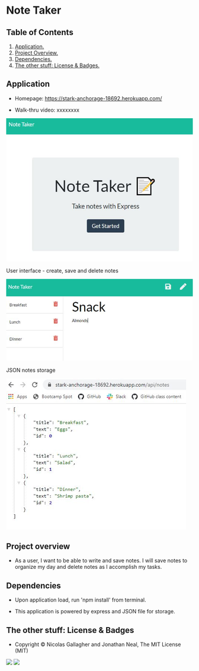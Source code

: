 # Note Taker

## Table of Contents
1. [ Application. ](#application)
2. [ Project Overview. ](#overview)
3. [ Dependencies. ](#depend)
4. [ The other stuff: License & Badges. ](#streetcred)


<a name="application"></a>
## Application

* Homepage: https://stark-anchorage-18692.herokuapp.com/

* Walk-thru video: xxxxxxxx

![Homepage image1](https://github.com/stefanieklogan/Homework11NoteTaker/blob/main/public/assets/photos/index.JPG)

User interface - create, save and delete notes

![Notes image1](https://github.com/stefanieklogan/Homework11NoteTaker/blob/main/public/assets/photos/notes.JPG)

JSON notes storage

![Notes image2](https://github.com/stefanieklogan/Homework11NoteTaker/blob/main/public/assets/photos/apiNotes.JPG)

<a name="overview"></a>
## Project overview

* As a user, I want to be able to write and save notes. I will save notes to organize my day and delete notes as I accomplish my tasks.

<a name="depend"></a>
## Dependencies

* Upon application load, run 'npm install' from terminal.

* This application is powered by express and JSON file for storage.

<a name="streetcred"></a>
## The other stuff: License & Badges

* Copyright © Nicolas Gallagher and Jonathan Neal, The MIT License (MIT)

<img src="https://img.shields.io/badge/node_JS%20-%231572B6.svg?&style=for-the-badge&logo=nodeJS3&logoColor=white"/>

<img src="https://img.shields.io/badge/html5%20-%23E34F26.svg?&style=for-the-badge&logo=html5&logoColor=white"/>


